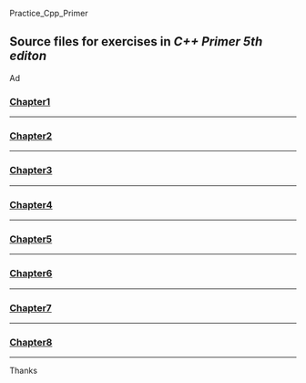 Practice_Cpp_Primer

Source files for exercises in *C++ Primer 5th editon*
-----------------------------------------------------

Ad

### [Chapter1](https://github.com/Ad147/Practice_Cpp_Primer/tree/master/Chapter1)

-----------------------------------------------------

### [Chapter2](https://github.com/Ad147/Practice_Cpp_Primer/tree/master/Chapter2)

-----------------------------------------------------

### [Chapter3](https://github.com/Ad147/Practice_Cpp_Primer/tree/master/Chapter3)

-----------------------------------------------------

### [Chapter4](https://github.com/Ad147/Practice_Cpp_Primer/tree/master/Chapter4)

-----------------------------------------------------

### [Chapter5](https://github.com/Ad147/Practice_Cpp_Primer/tree/master/Chapter5)

-----------------------------------------------------

### [Chapter6](https://github.com/Ad147/Practice_Cpp_Primer/tree/master/Chapter6)

-----------------------------------------------------

### [Chapter7](https://github.com/Ad147/Practice_Cpp_Primer/tree/master/Chapter7)

-----------------------------------------------------

### [Chapter8](https://github.com/Ad147/Practice_Cpp_Primer/tree/master/Chapter8)

-----------------------------------------------------

Thanks
